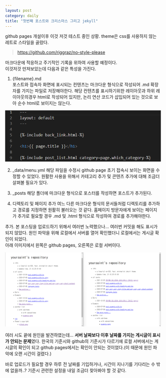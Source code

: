```yaml
---
layout: post
category: daily
title: "첫번째 포스트와 크리스마스 그리고 jekyll"
---
```


github pages 개설이후 이것 저것 테스트 중인 상황. theme은 css를 사용하지 않는 레트로 스타일을 골랐다.
> https://github.com/riggraz/no-style-please

마크다운에 적응하고 주기적인 기록을 위하여 사용할 예정이다.   
이것저것 만져보았는데 다음과 같은 특성을 가진다.
    
1. {filename}.md   
포스트와 접속자 화면에 표시되는 컨텐츠는 마크다운 형식으로 작성되어 .md 확장자를 가지는 파일로 저장해야한다. 해당 컨텐츠를 표시하기위한 레이아웃과 하위 레이아웃의경우 html로 작성되어 있지만, 논리 연산 코드가 삽입되어 있는 것으로 보아 순수 html로 보이지는 않는다.

![code screenshot](/images/2021-12-25-1.png)

2. _data/menu.yml
해당 파일을 수정시 github page 초기 접속시 보이는 화면을 수정할 수 있었다. 원활한 사용을 위해서 카테고리 추가 및 콘텐츠 추가에 대해 조금더 살펴볼 필요가 있다.
   
3. _posts
해당 폴더에 마크다운 형식으로 포스터를 작성하면 포스트가 추가된다.

4. 디렉토리 및 페이지 추가
여느 다른 마크다운 형식의 문서들처럼 디렉토리를 추가하고 경로를 지정하면 원활히 불러오는 것 같다. 홈페이지 방문자에게 보이는 페이지가 추가로 필요할 경우 .md 및 .html 형식으로 작성하여 경로를 추가해야한다.

추가. 본 포스팅을 업로드하기 위해서 여러번 노력했으나... 여러번 커밋을 해도 표시가 되지 않았다. 원인 파악을 위해  로컬에서 서버를 열어 확인했더니 로컬에서는 게시글 확인이 되었다.   
아래 이미지에서 왼쪽은 github pages, 오른쪽은 로컬 서버이다.

![비교이미지](/images/2021-12-25-2.png)

여러 시도 끝에 원인을 발견하였는데... **서버 날짜보다 이후 날짜를 가지는 게시글이 표시가 안되는 문제**였다. 한국의 기준시와 github의 기준시가 다르기에 로컬 서버에서는 게시글의 확인이 되고 github pages에서는 확인이 안되는 것이었다.(이 때문에 원인 파악에 오랜 시간이 걸렸다.)   

바로 업로드가 필요할 경우 하루 전 날짜를 기입하거나, 시간이 지나기를 기다리는 수 밖에 없을까..? 기준시 관련한 설정을 내일 조금더 찾아봐야 할 것 같다.